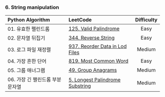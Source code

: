 ### 6. String manipulation

| Python Algorithm | LeetCode | Difficulty |
| :--- | :--- | :---: |
| 01. 유효한 펠린드롬 | [125. Valid Palindrome](https://leetcode.com/problems/valid-palindrome/) | Easy |
| 02. 문자열 뒤집기 | [344. Reverse String](https://leetcode.com/problems/reverse-string/) | Easy |
| 03. 로그 파일 재정렬 | [937. Reorder Data in Lod Files](https://leetcode.com/problems/reorder-data-in-log-files/) | Medium |
| 04. 가장 흔한 단어 | [819. Most Common Word](https://leetcode.com/problems/most-common-word/) | Easy |
| 05. 그룹 애너그램 | [49. Group Anagrams](https://leetcode.com/problems/group-anagrams/) | Medium | 
| 06. 가장 긴 팰린드롬 부분 문자열 | [5. Longest Palindrome Substring](https://leetcode.com/problems/longest-palindromic-substring/) | Medium |